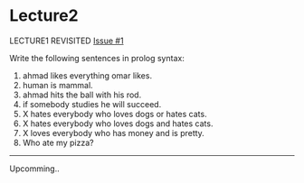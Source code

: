 # Lecture2

LECTURE1 REVISITED [Issue #1](/MuhammadSulaiman001/prolog-lab/issues/1)

Write the following sentences in prolog syntax:
1. ahmad likes everything omar likes.
2. human is mammal.
3. ahmad hits the ball with his rod.
4. if somebody studies he will succeed.
5. X hates everybody who loves dogs or hates cats.
6. X hates everybody who loves dogs and hates cats.
7. X loves everybody who has money and is pretty.
8. Who ate my pizza?
_______

Upcomming..